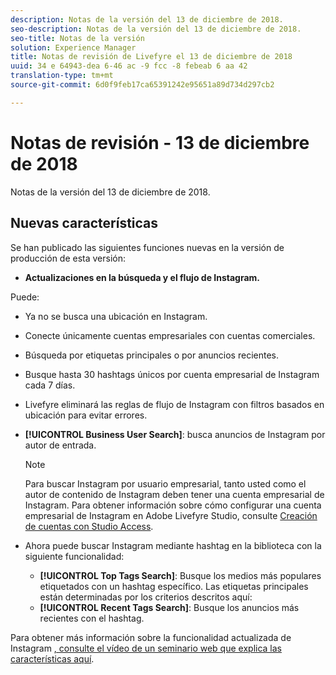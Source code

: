 ```yaml
---
description: Notas de la versión del 13 de diciembre de 2018.
seo-description: Notas de la versión del 13 de diciembre de 2018.
seo-title: Notas de la versión
solution: Experience Manager
title: Notas de revisión de Livefyre el 13 de diciembre de 2018
uuid: 34 e 64943-dea 6-46 ac -9 fcc -8 febeab 6 aa 42
translation-type: tm+mt
source-git-commit: 6d0f9feb17ca65391242e95651a89d734d297cb2

---
```



# Notas de revisión - 13 de diciembre de 2018

Notas de la versión del 13 de diciembre de 2018.

## Nuevas características

Se han publicado las siguientes funciones nuevas en la versión de producción de esta versión:

* **Actualizaciones en la búsqueda y el flujo de Instagram.**

Puede:

* Ya no se busca una ubicación en Instagram.
* Conecte únicamente cuentas empresariales con cuentas comerciales.
* Búsqueda por etiquetas principales o por anuncios recientes.
* Busque hasta 30 hashtags únicos por cuenta empresarial de Instagram cada 7 días.

* Livefyre eliminará las reglas de flujo de Instagram con filtros basados en ubicación para evitar errores.
* **[!UICONTROL Business User Search]**: busca anuncios de Instagram por autor de entrada.

   >[!NOTE]
   >
   >Para buscar Instagram por usuario empresarial, tanto usted como el autor de contenido de Instagram deben tener una cuenta empresarial de Instagram. Para obtener información sobre cómo configurar una cuenta empresarial de Instagram en Adobe Livefyre Studio, consulte [Creación de cuentas con Studio Access](/help/using/c-users-creating-accounts-with-studio-access/t-configure-social-accout-instagram/c-about-instagram-accounts.md#c_about_instagram_accounts).

* Ahora puede buscar Instagram mediante hashtag en la biblioteca con la siguiente funcionalidad:

   * **[!UICONTROL Top Tags Search]**: Busque los medios más populares etiquetados con un hashtag específico. Las etiquetas principales están determinadas por los criterios descritos aquí: [](https://developers.facebook.com/docs/instagram-api/reference/hashtag/top-media)
   * **[!UICONTROL Recent Tags Search]**: Busque los anuncios más recientes con el hashtag.

Para obtener más información sobre la funcionalidad actualizada de Instagram [, consulte el vídeo de un seminario web que explica las características aquí](https://youtu.be/wRkGc3obaOA).
